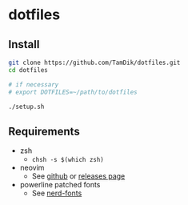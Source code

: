 # dotfiles

## Install
```sh
git clone https://github.com/TamDik/dotfiles.git
cd dotfiles

# if necessary
# export DOTFILES=~/path/to/dotfiles

./setup.sh
```

## Requirements
* zsh
    * `chsh -s $(which zsh)`
* neovim
    * See [github](https://github.com/neovim/neovim) or [releases page](https://github.com/neovim/neovim/releases/)
* powerline patched fonts 
    * See [nerd-fonts](https://github.com/ryanoasis/nerd-fonts/blob/master/readme.md#font-installation)
